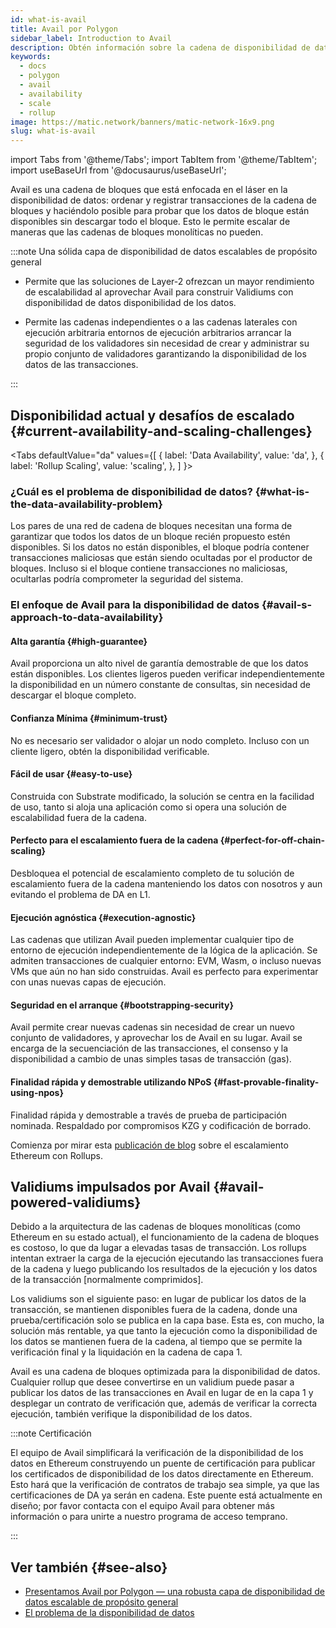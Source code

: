 ```yaml
---
id: what-is-avail
title: Avail por Polygon
sidebar_label: Introduction to Avail
description: Obtén información sobre la cadena de disponibilidad de datos de Polygon.
keywords:
  - docs
  - polygon
  - avail
  - availability
  - scale
  - rollup
image: https://matic.network/banners/matic-network-16x9.png
slug: what-is-avail
---
```


<!-- Page is WIP -->

import Tabs from '@theme/Tabs';
import TabItem from '@theme/TabItem';
import useBaseUrl from '@docusaurus/useBaseUrl';

Avail es una cadena de bloques que está enfocada en el láser en la disponibilidad de datos:
 ordenar y registrar transacciones de la cadena de bloques y haciéndolo posible
 para probar que los datos de bloque están disponibles sin descargar todo el
 bloque. Esto le permite escalar de maneras que las cadenas de bloques monolíticas
 no pueden.

:::note Una sólida capa de disponibilidad de datos escalables de propósito general

* Permite que las soluciones de Layer-2 ofrezcan un mayor rendimiento de escalabilidad
 al aprovechar Avail para construir Validiums con disponibilidad de datos
 disponibilidad de los datos.

* Permite las cadenas independientes o a las cadenas laterales con ejecución arbitraria
 entornos de ejecución arbitrarios arrancar la seguridad de los validadores sin necesidad de
 crear y administrar su propio conjunto de validadores garantizando
 la disponibilidad de los datos de las transacciones.

:::

## Disponibilidad actual y desafíos de escalado {#current-availability-and-scaling-challenges}

<TabItem value="da"><Tabs
defaultValue="da"
values={[
{ label: 'Data Availability', value: 'da', },
{ label: 'Rollup Scaling', value: 'scaling', },
]
}>


### ¿Cuál es el problema de disponibilidad de datos? {#what-is-the-data-availability-problem}

Los pares de una red de cadena de bloques necesitan una forma de garantizar que todos los datos de un bloque recién propuesto
 estén disponibles. Si los datos no están disponibles, el bloque podría contener transacciones maliciosas
 que están siendo ocultadas por el productor de bloques. Incluso si el bloque contiene transacciones no maliciosas,
 ocultarlas podría comprometer la seguridad del sistema.

### El enfoque de Avail para la disponibilidad de datos {#avail-s-approach-to-data-availability}

#### Alta garantía {#high-guarantee}

Avail proporciona un alto nivel de garantía demostrable de que los datos están
 disponibles. Los clientes ligeros pueden verificar independientemente la disponibilidad en un
 número constante de consultas, sin necesidad de descargar el bloque completo.

#### Confianza Mínima {#minimum-trust}

No es necesario ser validador o alojar un nodo completo. Incluso con un cliente ligero, obtén la disponibilidad verificable.

#### Fácil de usar {#easy-to-use}

Construida con Substrate modificado, la solución se centra en la facilidad de uso, tanto si aloja una aplicación
 como si opera una solución de escalabilidad fuera de la cadena.

#### Perfecto para el escalamiento fuera de la cadena {#perfect-for-off-chain-scaling}

Desbloquea el potencial de escalamiento completo de tu solución de escalamiento fuera de la cadena manteniendo los datos con nosotros y
 aun evitando el problema de DA en L1.

#### Ejecución agnóstica {#execution-agnostic}

Las cadenas que utilizan Avail pueden implementar cualquier tipo de entorno de ejecución
 independientemente de la lógica de la aplicación. Se admiten transacciones de cualquier
 entorno: EVM, Wasm, o incluso nuevas VMs que aún no
 han sido construidas. Avail es perfecto para experimentar con unas nuevas capas de
 ejecución.

#### Seguridad en el arranque {#bootstrapping-security}

Avail permite crear nuevas cadenas sin necesidad de crear un nuevo conjunto
 de validadores, y aprovechar los de Avail en su lugar. Avail se encarga de la
 secuenciación de las transacciones, el consenso y la disponibilidad a cambio de unas
 simples tasas de transacción (gas).

#### Finalidad rápida y demostrable utilizando NPoS {#fast-provable-finality-using-npos}

Finalidad rápida y demostrable a través de prueba de participación nominada. Respaldado por compromisos KZG
 y codificación de borrado.

</TabItem>
<TabItem value="scaling">

Comienza por mirar esta [publicación de blog](https://blog.polygon.technology/polygon-research-ethereum-scaling-with-rollups-8a2c221bf644/) sobre el escalamiento
 Ethereum con Rollups.

## Validiums impulsados por Avail {#avail-powered-validiums}

Debido a la arquitectura de las cadenas de bloques monolíticas
 (como Ethereum en su estado actual), el funcionamiento de la cadena de bloques es
 costoso, lo que da lugar a elevadas tasas de transacción. Los rollups intentan extraer
 la carga de la ejecución ejecutando las transacciones fuera de la cadena y luego publicando
 los resultados de la ejecución y los datos de la transacción [normalmente comprimidos].

Los validiums son el siguiente paso: en lugar de publicar los datos
  de la transacción, se mantienen disponibles fuera de la cadena, donde una prueba/certificación solo se
 publica en la capa base. Esta es, con mucho, la solución
 más rentable, ya que tanto la ejecución como la disponibilidad de los datos se mantienen fuera de la cadena, al tiempo que se
 permite la verificación final y la liquidación en la cadena de capa 1.

Avail es una cadena de bloques optimizada para la disponibilidad de datos. Cualquier rollup que
 desee convertirse en un validium puede pasar a publicar los datos de las transacciones en
 Avail en lugar de en la capa 1 y desplegar un contrato de verificación que,
 además de verificar la correcta ejecución, también verifique la
 disponibilidad de los datos.

:::note Certificación

El equipo de Avail simplificará la verificación de la disponibilidad de los datos en
 Ethereum construyendo un puente de certificación para publicar los certificados de disponibilidad de los datos
 directamente en Ethereum. Esto hará que la verificación
 de contratos de trabajo sea simple, ya que las certificaciones de DA ya serán
 en cadena. Este puente está actualmente en diseño; por favor contacta con
 el equipo Avail para obtener más información o para unirte a nuestro programa de acceso temprano.

:::

</TabItem>
</Tabs>

## Ver también {#see-also}

* [Presentamos Avail por Polygon — una robusta capa de disponibilidad de datos escalable de propósito general](https://polygontech.medium.com/introducing-avail-by-polygon-a-robust-general-purpose-scalable-data-availability-layer-98bc9814c048)
* [El problema de la disponibilidad de datos](https://blog.polygon.technology/the-data-availability-problem-6b74b619ffcc/)
